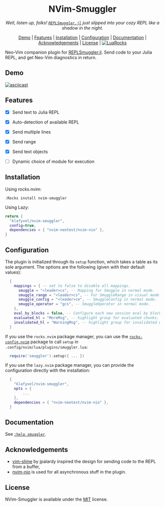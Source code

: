 <div align="center">

# NVim-Smuggler

*Well, listen up, folks! [`REPLSmuggler.jl`](https://github.com/klafyvel/REPLSmuggler.jl) just slipped into your cozy REPL like a shadow in the night.*

[Demo](#Demo) | [Features](#Features) | [Installation](#Installation) | [Configuration](#Configuration) | [Documentation](#Documentation) | [Acknowledgements](#Acknowledgements) | [License](#License) | [![LuaRocks](https://img.shields.io/luarocks/v/Klafyvel/nvim-smuggler?logo=lua&color=purple)](https://luarocks.org/modules/Klafyvel/nvim-smuggler)
</div>

Neo-Vim companion plugin for [REPLSmuggler.jl](https://github.com/klafyvel/REPLSmuggler.jl). Send code to your Julia REPL, and get Neo-Vim diagnostics in return.


## Demo

[![asciicast](https://asciinema.org/a/W6RTJeVzRL3SvUIHfuauLGDF7.svg)](https://asciinema.org/a/W6RTJeVzRL3SvUIHfuauLGDF7)

## Features

- [x]  Send text to Julia REPL
- [x]  Auto-detection of available REPL
- [x]  Send multiple lines
- [x]  Send range
- [x]  Send text objects
- [ ]  Dynamic choice of module for execution


## Installation

Using rocks.nvim:
```
:Rocks install nvim-smuggler
```

Using Lazy:

```lua
return {
  "klafyvel/nvim-smuggler",
  config=true,
  dependencies = { "nvim-neotest/nvim-nio" },
}
```
    
## Configuration

The plugin is initialized through its `setup` function, which takes a table as
its sole argument. The options are the following (given with their default
values): 
```lua
  {
    mappings = { -- set to false to disable all mappings.
      smuggle = "<leader>cs", -- Mapping for Smuggle in normal mode.
      smuggle_range = "<leader>cs", -- For SmuggleRange in visual mode.
      smuggle_config = "<leader>ce", -- SmuggleConfig in normal mode.
      smuggle_operator = "gcs", -- SmuggleOperator in normal mode.
    },
    eval_by_blocks = false, -- Configure each new session eval by block attribute.
    evaluated_hl = "MoreMsg", -- highlight group for evaluated chunks.
    invalidated_hl = "WarningMsg", -- highlight group for invalidated evaluated chunks.
  }
```

If you use the `rocks.nvim` package manager, you can use the
[`rocks-config.nvim`](https://github.com/nvim-neorocks/rocks-config.nvim) package to call `setup` in
`.config/nvim/lua/plugins/smuggler.lua`: 
```lua
  require('smuggler').setup({ ... })
```

If you use the `lazy.nvim` package manager, you can provide the configuration
directly with the installation: 
```lua
  {
    "klafyvel/nvim-smuggler",
    opts = {
        ...
    },
    dependencies = { "nvim-neotest/nvim-nio" },
  }
```

## Documentation

See [`:help smuggler`](https://github.com/klafyvel/nvim-smuggler/blob/main/doc/smuggler.txt).


## Acknowledgements

 - [vim-slime](https://github.com/jpalardy/vim-slime) by jpalardy inspired the design for sending code to the REPL from a buffer,
 - [nvim-nio](https://github.com/nvim-neotest/nvim-nio) is used for all asynchronous stuff in the plugin.


## License

NVim-Smuggler is available under the [MIT](https://choosealicense.com/licenses/mit/) license.


